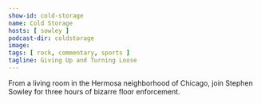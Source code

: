 ```yaml
---
show-id: cold-storage
name: Cold Storage
hosts: [ sowley ]
podcast-dir: coldstorage
image:
tags: [ rock, commentary, sports ]
tagline: Giving Up and Turning Loose
---
```


From a living room in the Hermosa neighborhood of Chicago, join Stephen Sowley for three hours of bizarre floor enforcement.
